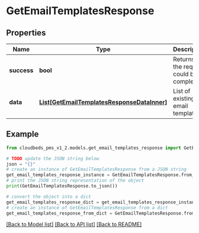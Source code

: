 # GetEmailTemplatesResponse


## Properties

Name | Type | Description | Notes
------------ | ------------- | ------------- | -------------
**success** | **bool** | Returns if the request could be completed | [optional] 
**data** | [**List[GetEmailTemplatesResponseDataInner]**](GetEmailTemplatesResponseDataInner.md) | List of existing email templates | [optional] 

## Example

```python
from cloudbeds_pms_v1_2.models.get_email_templates_response import GetEmailTemplatesResponse

# TODO update the JSON string below
json = "{}"
# create an instance of GetEmailTemplatesResponse from a JSON string
get_email_templates_response_instance = GetEmailTemplatesResponse.from_json(json)
# print the JSON string representation of the object
print(GetEmailTemplatesResponse.to_json())

# convert the object into a dict
get_email_templates_response_dict = get_email_templates_response_instance.to_dict()
# create an instance of GetEmailTemplatesResponse from a dict
get_email_templates_response_from_dict = GetEmailTemplatesResponse.from_dict(get_email_templates_response_dict)
```
[[Back to Model list]](../README.md#documentation-for-models) [[Back to API list]](../README.md#documentation-for-api-endpoints) [[Back to README]](../README.md)


